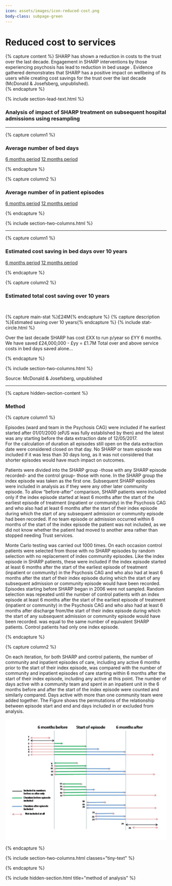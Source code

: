 ```yaml
---
icon: assets/images/icon-reduced-cost.png
body-class: subpage-green
---
```


# Reduced cost to services

{% capture content %}
SHARP has shown a reduction in costs to the trust over the last decade. Engagement in SHARP 
interventions by those experiencing psychosis has lead to reduction in bed usage . Evidence 
gathered demonstrates that SHARP has a positive impact on wellbeing of its users while creating 
cost savings for the trust over the last decade (McDonald & Josefsberg, unpublished).  
{% endcapture %}

{% include section-lead-text.html %}


### Analysis of impact of SHARP treatment on subsequent hospital admissions using resampling

<hr />











{% capture column1 %}

### Average number of bed days

<div class="chart chart-bed-days chart-type-bar" data='
{
  "bindto": ".chart-bed-days",
  "padding": {
	  "top": 60,
	  "bottom": 10
  },
  "data": {  
    "columns": [
		["before", 84401, 66295],
		["after", 25505, 35070]
    ],
    "type": "bar",
    "labels": true,
	"names": {
		"before": "6 months BEFORE first episode",
		"after": "6 months AFTER first episode"
	}
  },
  "data_12": {  
    "columns": [
		["before", 119806, 88402],
		["after", 99376, 105690]
    ],
    "type" : "bar",
    "labels": true,
	"names": {
		"before": "12 months BEFORE first episode",
		"after": "12 months AFTER first episode"
	}
  },
  "axis": {
	  "x": {
	    "type": "category",
	    "categories": ["SHARP", "Control"]
	  },
	  "y": {
	    "show": false
	  }
  },
  "color": {
		"pattern": ["#ffffff","#155b8b", "#ffffff","#155b8b",  "#e1007f", "#6ba025", "#d62728",  "#ffcd34", "#a2d4f7", "#ff9896", "#9467bd"]
	},
	"transition": {
		"duration": 1500
	},
	"size": {
    "height": 400
	},
	"legend": {
	  "position": "inset",
		"inset": {
	    "anchor": "top-left",
	    "x": -5,
	    "y": -60,
	    "step": 3
		}
  },
  "tooltip": {
	  "show": false
  },
  "interaction": {
	  "enabled": false
  },
	"grid": {
    "y": {
	    "show": true
    }
	}
}
'></div>

<div class="button-group">
	<a class="btn btn-data-toggler" data-chart="chart-bed-days" data-set="data" href="#">6 months period</a> 
	<a class="btn btn-data-toggler" data-chart="chart-bed-days" data-set="data_12" href="#">12 months period</a> 
</div>

{% endcapture %}










{% capture column2 %}

### Average number of in patient episodes 

<div class="chart chart-episodes chart-type-bar" data='
{
  "bindto": ".chart-episodes",
  "padding": {
	  "top": 60,
	  "bottom": 10
  },
  "data": {  
    "columns": [
		["before", 370, 331],
		["after", 180, 275]
    ],
    "type": "bar",
    "labels": true,
	"names": {
		"before": "6 months BEFORE first episode",
		"after": "6 months AFTER first episode"
	}
  },
  "data_12": {  
    "columns": [
		["before", 461, 396],
		["after", 319, 366]
    ],
    "type" : "bar",
    "labels": true,
	"names": {
		"before": "12 months BEFORE first episode",
		"after": "12 months AFTER first episode"
	}
  },
  "axis": {
	  "x": {
	    "type": "category",
	    "categories": ["SHARP", "Control"]
	  },
	  "y": {
	    "show": false
	  }
  },
  "color": {
		"pattern": ["#ffffff","#155b8b", "#ffffff","#155b8b",  "#e1007f", "#6ba025", "#d62728",  "#ffcd34", "#a2d4f7", "#ff9896", "#9467bd"]
	},
	"transition": {
		"duration": 1500
	},
	"size": {
    "height": 400
	},
	"legend": {
	  "position": "inset",
		"inset": {
	    "anchor": "top-left",
	    "x": -5,
	    "y": -60,
	    "step": 3
		}
  },
  "tooltip": {
	  "show": false
  },
  "interaction": {
	  "enabled": false
  },
	"grid": {
    "y": {
	    "show": true
    }
	}
}
'></div>

<div class="button-group">
	<a class="btn btn-data-toggler" data-chart="chart-episodes" data-set="data" href="#">6 months period</a> 
	<a class="btn btn-data-toggler" data-chart="chart-episodes" data-set="data_12" href="#">12 months period</a> 
</div>

{% endcapture %}


{% include section-two-columns.html %}






<hr />












{% capture column1 %}

### Estimated cost saving in bed days over 10 years

<div class="chart chart-cost-saving chart-type-bar" data='
{
  "bindto": ".chart-cost-saving",
  "padding": {
	  "top": 60,
	  "bottom": 10
  },
  "data": {  
    "columns": [
		["after", 24795216, 13145670]
    ],
    "type": "bar",
    "labels": true,
	"names": {
		"after": "based on reduced bed days 6 months after first episode"
	}
  },
  "data_12": {  
    "columns": [
		["after", 8601030, -7278555]
    ],
    "type" : "bar",
    "labels": true,
	"names": {
		"after": "based on reduced bed days 12 months after first episode"
	}
  },
  "axis": {
	  "x": {
	    "type": "category",
	    "categories": ["SHARP", "Control"]
	  },
	  "y": {
	    "show": false
	  }
  },
  "color": {
		"pattern": ["#ffffff","#155b8b",  "#e1007f", "#6ba025", "#d62728",  "#ffcd34", "#a2d4f7", "#ff9896", "#9467bd"]
	},
	"transition": {
		"duration": 1500
	},
	"size": {
    "height": 400
	},
	"legend": {
	  "position": "inset",
		"inset": {
	    "anchor": "top-left",
	    "x": -5,
	    "y": -60,
	    "step": 3
		}
  },
  "tooltip": {
	  "show": false
  },
  "interaction": {
	  "enabled": false
  },
	"grid": {
    "y": {
	    "show": true
    }
	}
}
'></div>

<div class="button-group">
	<a class="btn btn-data-toggler" data-chart="chart-cost-saving" data-set="data" href="#">6 months period</a> 
	<a class="btn btn-data-toggler" data-chart="chart-cost-saving" data-set="data_12" href="#">12 months period</a> 
</div>

{% endcapture %}










{% capture column2 %}

### Estimated total cost saving over 10 years
<br />

{% capture main-stat %}£24M{% endcapture %}
{% capture description %}Estimated saving over 10 years{% endcapture %}
{% include stat-circle.html %}

Over the last decade SHARP has cost £XX to run p/year so £YY 6 months. We have saved £24,000,000 - 
£yy = £1.7M Total over and above service costs in bed days saved alone…

{% endcapture %}


{% include section-two-columns.html %}





<p class="source">Source: McDonald & Josefsberg, unpublished</p>

<hr />














{% capture hidden-section-content %}

### Method

{% capture column1 %}


Episodes (ward and team in the Psychosis CAG) were included if he earliest started after 01/01/2000 (ePJS was fully 
established by then) and the latest was any starting before the data extraction date of 12/05/2017.  
For the calculation of duration all episodes still open on the data extraction date were considered closed on that day. 
No SHARP or team episode was included if it was less than 30 days long, as it was not considered that shorter 
episodes would have much impact on outcomes.

Patients were divided into the SHARP group -those with any SHARP episode recorded- and the control group- those with none. 
In the SHARP group the index episode was taken as the first one. Subsequent SHARP episodes were included in analysis as 
if they were any other later community episode.  To allow  “before-after” comparison, SHARP patients were included only 
if the index episode started at least 6 months after the start of the earliest episode of treatment (inpatient or community) 
in the Psychosis CAG and who also had at least 6 months after the start of their index episode during which the start of 
any subsequent admission or community episode had been recorded.  If no team episode or admission occurred within 6 months 
of the start of the index episode the patient was not included, as we did not know whether the patient had moved to another 
area rather than stopped needing Trust services.

Monte Carlo testing was carried out 1000 times. On each occasion control patients were selected from those with no 
SHARP episodes by random selection with no replacement of index community episodes.  Like the index episode in SHARP 
patients, these were included if the index episode started at least 6 months after the start of the earliest episode 
of treatment (inpatient or community) in the Psychosis CAG and who also had at least 6 months after the start of their 
index episode during which the start of any subsequent admission or community episode would have been recorded. 
Episodes starting before SHARP began in 2006 were not sampled. Random selection was repeated until the number of 
control patients with an index episode at least 6 months after the start of the earliest episode of treatment 
(inpatient or community) in the Psychosis CAG and who also had at least 6 months after discharge from/the start of their 
index episode during which the start of any subsequent admission or community episode would have been recorded. 
was equal to the same number of equivalent SHARP patients.  Control patients had only one index episode.


{% endcapture %}



{% capture column2 %}

On each iteration, for both SHARP and control patients, the number of community and inpatient episodes of care, 
including any active 6 months prior to the start of their index episode, was compared with the number of community and 
inpatient episodes of care starting within 6 months after the start of their index episode, including any active at this point. 
The number of days active with a community team and spent in an inpatient unit in the 6 months before and after the start 
of the index episode were counted and similarly compared.   Days active with more than one community team were added together. 
The Figure shows the permutations of the relationship between episode start and end and days included in or excluded from analysis.

![Method](assets/images/method-figure.gif "Method") 

{% endcapture %}



{% include section-two-columns.html classes="tiny-text" %}

{% endcapture %}

{% include hidden-section.html title="method of analysis" %}




